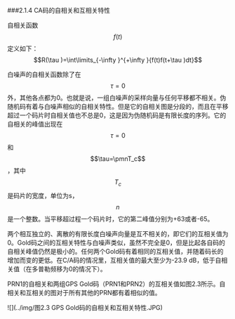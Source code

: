 ###2.1.4 CA码的自相关和互相关特性

自相关函数$$f(t)$$定义如下：
$$R(\tau )=\int\limits_{-\infty }^{+\infty }{f(t)f(t+\tau )dt}$$

白噪声的自相关函数除了在$$\tau=0$$外，其他各点都为0。也就是说，一组白噪声的采样向量与任何平移都不相关。伪随机码有着与白噪声相似的自相关特性。但是它的自相关图是分段的，而且在平移超过一个码片时自相关值也不总是0，这是因为伪随机码是有限长度的序列。它的自相关的峰值出现在$$\tau=0$$和$$\tau=\pmnT_c$$，其中$$T_c$$是码片的宽度，单位为s，$$n$$是一个整数。当平移超过程一个码片时，它的第二峰值分别为+63或者-65。

两个相互独立的、离散的有限长度白噪声向量是互不相关的，即它们的互相关值为0。Gold码之间的互相关特性与白噪声类似，虽然不完全是0，但是比起各自码的自相关峰值仍然是极小的。任何两个Gold码有着相同的互相关值，并随着码长的增加而变的更低。在C/A码的情况里，互相关值的最大至少为-23.9 dB，低于自相关值（在多普勒频移为0的情况下）。

PRN1的自相关和两组GPS Gold码（PRN1和PRN2）的互相关值如图2.3所示。自相关和互相关的图对于所有其他的PRN都有着相似的值。

![](../img/图2.3 GPS Gold码的自相关和互相关特性.JPG)

